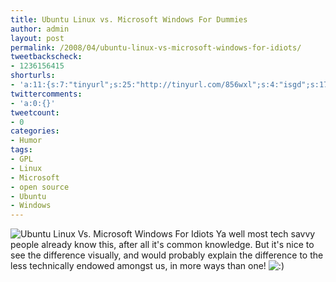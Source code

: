 ```yaml
---
title: Ubuntu Linux vs. Microsoft Windows For Dummies
author: admin
layout: post
permalink: /2008/04/ubuntu-linux-vs-microsoft-windows-for-idiots/
tweetbackscheck:
- 1236156415
shorturls:
- 'a:11:{s:7:"tinyurl";s:25:"http://tinyurl.com/856wxl";s:4:"isgd";s:17:"http://is.gd/fmi9";s:5:"bitly";s:18:"http://bit.ly/z9Mp";s:5:"snipr";s:22:"http://snipr.com/9t1gg";s:5:"snurl";s:22:"http://snurl.com/9t1gg";s:7:"snipurl";s:24:"http://snipurl.com/9t1gg";s:4:"trim";s:17:"http://tr.im/4ews";s:5:"adjix";s:207:"(10 Jan 2008 temporary restriction: API requires valid partnerID or partnerEmail key in request. Contact us if this affects you.) Invalid Adjix request. API documentation @ http://web.adjix.com/AdjixAPI.html";s:4:"advu";s:203:"(10 Jan 2008 temporary restriction: API requires valid partnerID or partnerEmail key in request. Contact us if this affects you.) Invalid Adjix request. API documentation @ http://web.ad.vu/AdjixAPI.html";s:4:"zima";s:19:"http://zi.ma/276a9c";s:9:"permalink";s:73:"http://hehe2.net/linuxhumor/ubuntu-linux-vs-microsoft-windows-for-idiots/";}'
twittercomments:
- 'a:0:{}'
tweetcount:
- 0
categories:
- Humor
tags:
- GPL
- Linux
- Microsoft
- open source
- Ubuntu
- Windows
---
```


![Ubuntu Linux Vs. Microsoft Windows For Idiots](http://img169.imageshack.us/img169/2829/ubuntuvswindowsrr2.jpg)
Ya well most tech savvy people already know this, after all it's common knowledge. But it's nice to see the difference visually, and would probably explain the difference to the less technically endowed amongst us, in more ways than one! ![:)](http://192.168.1.2/blog2/wp-includes/images/smilies/icon_smile.gif)
